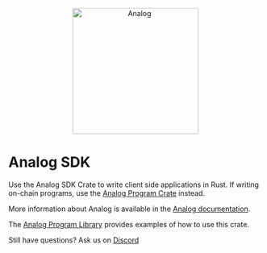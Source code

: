 <p align="center">
  <a href="https://analog.com">
    <img alt="Analog" src="https://i.imgur.com/IKyzQ6T.png" width="250" />
  </a>
</p>

# Analog SDK

Use the Analog SDK Crate to write client side applications in Rust.  If writing on-chain programs, use the [Analog Program Crate](https://crates.io/crates/analog-program) instead.

More information about Analog is available in the [Analog documentation](https://docs.analog.com/).

The [Analog Program Library](https://github.com/analog-labs/analog-program-library) provides examples of how to use this crate.

Still have questions?  Ask us on [Discord](https://discordapp.com/invite/pquxPsq)
